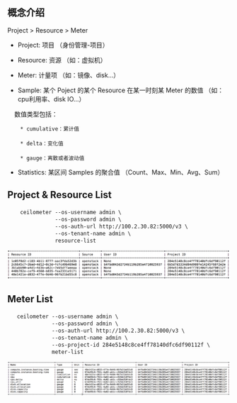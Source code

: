 ## 概念介绍

 Project > Resource > Meter
 
* Project: 项目 （身份管理-项目）

* Resource: 资源 （如：虚拟机）

* Meter: 计量项 （如：镜像、disk...）

* Sample: 某个 Poject 的某个 Resource 在某一时刻某 Meter 的数值 （如：cpu利用率、disk IO...）
  
     数值类型包括：

        * cumulative：累计值

        * delta：变化值

        * gauge：离散或者波动值

* Statistics: 某区间 Samples 的聚合值 （Count、Max、Min、Avg、Sum）



## Project & Resource List
```
    ceilometer --os-username admin \
               --os-password admin \
               --os-auth-url http://100.2.30.82:5000/v3 \
               --os-tenant-name admin \
               resource-list
```
![](https://github.com/markfengyunzhou/Ceilometer/blob/master/Images/resources.png)

## Meter List
```
   ceilometer --os-username admin \
              --os-password admin \
              --os-auth-url http://100.2.30.82:5000/v3 \
              --os-tenant-name admin \
              --os-project-id 284e5148c8ce4ff78140dfc6df90112f \
              meter-list
```
![](https://github.com/markfengyunzhou/Ceilometer/blob/master/Images/meters.png)
